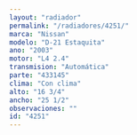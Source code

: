 ```yaml
---
layout: "radiador"
permalink: "/radiadores/4251/"
marca: "Nissan"
modelo: "D-21 Estaquita"
ano: "2003"
motor: "L4 2.4"
transmision: "Automática"
parte: "433145"
clima: "Con clima"
alto: "16 3/4"
ancho: "25 1/2"
observaciones: ""
id: "4251"
---
```


